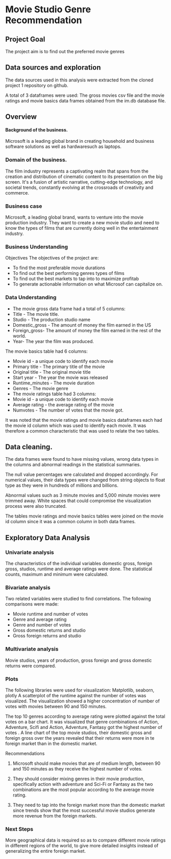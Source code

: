 # Movie Studio Genre Recommendation

## Project Goal

The project aim is to find out the preferred movie genres 

## Data sources and exploration

The data sources used in this analysis were extracted from the cloned project 1 repository on github. 

A total of 3 dataframes were used: The gross movies csv file and the movie ratings and movie basics data frames obtained from the im.db database file. 

## Overview

#### Background of the business.
Microsoft is a leading global brand in creating household and business software solutions as well as hardwaresuch as laptops. 

### Domain of the business.
The film industry represents a captivating realm that spans from the creation and distribution of cinematic content to its presentation on the big screen. It's a fusion of artistic narrative, cutting-edge technology, and societal trends, constantly evolving at the crossroads of creativity and commerce.

### Business case
Microsoft, a leading global brand, wants to venture into the movie production industry. They want to create a new movie studio and need to know the types of films that are currently doing well in the entertainment industry. 

### Business Understanding
Objectives
The objectives of the project are: 

* To find the most preferable movie durations
* To find out the best performing genres types of films
* To find out the best markets to tap into to maximize profitab
* To generate actionable information on what Microsof can capitalize on. 

### Data Understanding

* The movie gross data frame had a total of 5 columns: 
* Title - The movie title. 
* Studio - The production studio name 
* Domestic_gross - The amount of money the film earned in the US
* Foreign_gross- The amount of money the film earned in the rest of the world.
* Year- The year the film was produced. 

The movie basics table had 6 columns: 
* Movie id - a unique code to identify each movie
* Primary title - The primary title of the movie
* Original title - The original movie title
* Start year - The year the movie was released
* Runtime_minutes - The movie duration
* Genres - The movie genre
* The movie ratings table had 3 columns:
* Movie id - a unique code to identify each movie
* Average rating - the average rating of the movie
* Numvotes - The number of votes that the movie got. 

It was noted that the movie ratings and movie basics dataframes each had the movie id column which was used to identify each movie. It was therefore a common characteristic that was used to relate the two tables. 

## Data cleaning.
The data frames were found to have missing values, wrong data types in the columns and abnormal readings in the statistical summaries.

The null value percentages wre calculated and dropped accordingly. For numerical values, their data types were changed from string objects to float type as they were in hundreds of millions and billions. 

Abnormal values such as 3 minute movies and 5,000 minute movies were trimmed away. 
White spaces that could compromise the visualization process were also truncated. 

The tables movie ratings and movie basics tables were joined on the movie id column since it was a common column in both data frames. 

## Exploratory Data  Analysis

### Univariate analysis
The characteristics of the individual variables domestic gross, foreign gross, studios, runtime and average ratings were done. 
The statistical counts, maximum and minimum were calculated. 

### Bivariate analysis

Two related variables were studied to find correlations. The following comparisons were made: 
* Movie runtime and number of votes
* Genre and average rating
* Genre and number of votes
* Gross domestic returns and studio
* Gross foreign returns and studio

### Multivariate analysis
Movie studios, years of production, gross foreign and gross domestic returns were compared. 

### Plots
The following libraries were used for visualization: Matplotlib, seaborn, plotly
A scatterplot of the runtime against the number of votes was visualized. The visualization showed a higher concentration of number of votes with movies between 90 and 150 minutes.

The top 10 genres according to average rating were plotted against the total votes on a bar chart. It was visualized that genre combinations of Action, Adventure, Scifi and Action, Adventure, Fantasy got the highest number of votes
. 
A line chart of the top movie studios, their domestic gross and foreign gross over the years revealed that their returns were more in te foreign market than in the domestic market. 

Recommendations
1. Microsoft should make movies that are of medium length, between 90 and 150 minutes as they receive the highest number of votes. 

2. They should consider mixing genres in their movie production, specifically action with adventure and Sci-Fi or Fantasy as the two combinations are the most popular according to the average movie rating.

3. They need to tap into the foreign market more than the domestic market since trends show that the most successful movie studios generate more revenue from the foreign markets. 


### Next Steps
More geographical data is required so as to compare different movie ratings in different regions of the world, to give more detailed insights instead of generalizing the entire foreign market. 